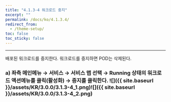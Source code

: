 ```yaml
---
title: "4.1.3-4 워크로드 중지"
excerpt: ""
permalink: /docs/ko/4.1.3.4/
redirect_from:
  - /theme-setup/
toc: false
toc_sticky: false
---
```


---
배포된 워크로드를 중지한다. 워크로드를 중지하면 POD는 삭제된다.

### a\) 좌측 메인메뉴 → 서비스 → 서비스 맵 선택 → Running 상태의 워크로드 액션메뉴를 클릭\(활성화\) → 중지를 클릭한다. ![]({{ site.baseurl }}/assets/KR/3.0.0/3.1.3-4_1.png)![]({{ site.baseurl }}/assets/KR/3.0.0/3.1.3-4_2.png)
